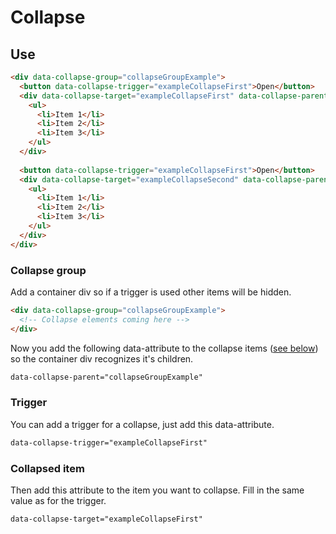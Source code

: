 # Collapse

## Use
```html
<div data-collapse-group="collapseGroupExample">
  <button data-collapse-trigger="exampleCollapseFirst">Open</button>
  <div data-collapse-target="exampleCollapseFirst" data-collapse-parent="collapseGroupExample">
    <ul>
      <li>Item 1</li>
      <li>Item 2</li>
      <li>Item 3</li>
    </ul>
  </div>
  
  <button data-collapse-trigger="exampleCollapseFirst">Open</button>
  <div data-collapse-target="exampleCollapseSecond" data-collapse-parent="collapseGroupExample">
    <ul>
      <li>Item 1</li>
      <li>Item 2</li>
      <li>Item 3</li>
    </ul>
  </div>
</div>
```

### Collapse group
Add a container div so if a trigger is used other items will be hidden.
```html
<div data-collapse-group="collapseGroupExample">
  <!-- Collapse elements coming here -->
</div>
```

Now you add the following data-attribute to the collapse items ([see below](#collapsed-item)) so the container div recognizes it's children.
```html
data-collapse-parent="collapseGroupExample"
```

### Trigger
You can add a trigger for a collapse, just add this data-attribute.
```html
data-collapse-trigger="exampleCollapseFirst"
```
### Collapsed item
Then add this attribute to the item you want to collapse. Fill in the same value as for the trigger.
```html
data-collapse-target="exampleCollapseFirst"
```
